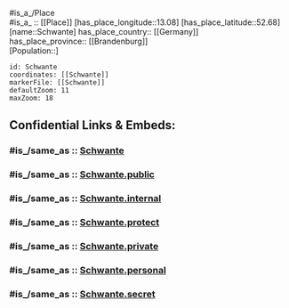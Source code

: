 ﻿---
confidential: public
isDeleted: false
location:
- 52.68
- 13.08
mapmarker: city
mapzoom:
- 7
- 12
SpocWebEntityId: 34094
tags:
- geo/City
type: City
---

#is_a_/Place  
#is_a_ :: [[Place]] 
[has_place_longitude::13.08] 
[has_place_latitude::52.68] 
[name::Schwante] 
has_place_country:: [[Germany]]  
has_place_province:: [[Brandenburg]]  
[Population::] 



```leaflet
id: Schwante
coordinates: [[Schwante]] 
markerFile: [[Schwante]] 
defaultZoom: 11 
maxZoom: 18
```


## Confidential Links & Embeds: 

### #is_/same_as :: [Schwante](/_Standards/Earth/Continent/Europe/Europe~Central/Germany/Germany~East/Brandenburg/counties~Brandenburg/Oberhavel/cities~Oberhavel/Oberkrämer/Schwante.md) 

### #is_/same_as :: [Schwante.public](/_public/Earth/Continent/Europe/Europe~Central/Germany/Germany~East/Brandenburg/counties~Brandenburg/Oberhavel/cities~Oberhavel/Oberkrämer/Schwante.public.md) 

### #is_/same_as :: [Schwante.internal](/_internal/Earth/Continent/Europe/Europe~Central/Germany/Germany~East/Brandenburg/counties~Brandenburg/Oberhavel/cities~Oberhavel/Oberkrämer/Schwante.internal.md) 

### #is_/same_as :: [Schwante.protect](/_protect/Earth/Continent/Europe/Europe~Central/Germany/Germany~East/Brandenburg/counties~Brandenburg/Oberhavel/cities~Oberhavel/Oberkrämer/Schwante.protect.md) 

### #is_/same_as :: [Schwante.private](/_private/Earth/Continent/Europe/Europe~Central/Germany/Germany~East/Brandenburg/counties~Brandenburg/Oberhavel/cities~Oberhavel/Oberkrämer/Schwante.private.md) 

### #is_/same_as :: [Schwante.personal](/_personal/Earth/Continent/Europe/Europe~Central/Germany/Germany~East/Brandenburg/counties~Brandenburg/Oberhavel/cities~Oberhavel/Oberkrämer/Schwante.personal.md) 

### #is_/same_as :: [Schwante.secret](/_secret/Earth/Continent/Europe/Europe~Central/Germany/Germany~East/Brandenburg/counties~Brandenburg/Oberhavel/cities~Oberhavel/Oberkrämer/Schwante.secret.md)

